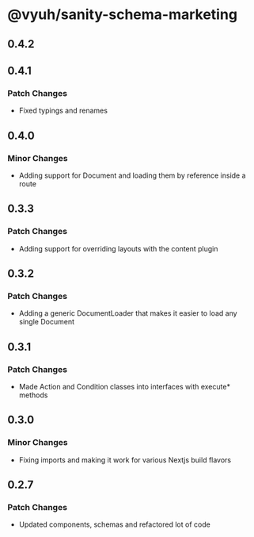 # @vyuh/sanity-schema-marketing

## 0.4.2

## 0.4.1

### Patch Changes

- Fixed typings and renames

## 0.4.0

### Minor Changes

- Adding support for Document and loading them by reference inside a route

## 0.3.3

### Patch Changes

- Adding support for overriding layouts with the content plugin

## 0.3.2

### Patch Changes

- Adding a generic DocumentLoader that makes it easier to load any single
  Document

## 0.3.1

### Patch Changes

- Made Action and Condition classes into interfaces with execute\* methods

## 0.3.0

### Minor Changes

- Fixing imports and making it work for various Nextjs build flavors

## 0.2.7

### Patch Changes

- Updated components, schemas and refactored lot of code
